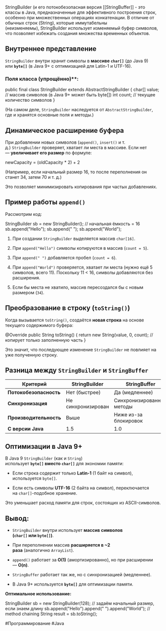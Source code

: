 StringBuilder (и его потокобезопасная версия [[StringBuffer]] - это классы в Java, предназначенные для эффективного построения строк, особенно при множественных операциях конкатенации. В отличие от обычных строк (String), которые иммутабельны (неизменяемы), StringBuilder использует изменяемый буфер символов, что позволяет избежать создания множества временных объектов.
## Внутреннее представление

`StringBuilder` внутри хранит символы в **массиве `char[]`** (до Java 9) или **`byte[]`** (в Java 9+ с оптимизацией для Latin-1 и UTF-16).
### Поля класса (упрощённо)**:

public final class StringBuilder extends AbstractStringBuilder {
    char[] value;  // массив символов (в Java 9+ может быть byte[])
    int count;     // текущее количество символов
}

(На самом деле, `StringBuilder` наследуется от `AbstractStringBuilder`, где и хранятся основные поля и методы.)
## Динамическое расширение буфера

При добавлении новых символов (`append()`, `insert()` и т. д.) `StringBuilder` проверяет, хватает ли места в массиве. Если нет — **увеличивает его размер** по формуле:

newCapacity = (oldCapacity * 2) + 2

(Например, если начальный размер 16, то после переполнения он станет 34, затем 70 и т. д.)

Это позволяет минимизировать копирования при частых добавлениях.
## Пример работы `append()`

Рассмотрим код:

StringBuilder sb = new StringBuilder();  // начальная ёмкость = 16
sb.append("Hello");
sb.append(" ");
sb.append("World");

1. При создании `StringBuilder` выделяется массив `char[16]`.
    
2. При `append("Hello")` символы копируются в массив (`count = 5`).
    
3. При `append(" ")` добавляется пробел (`count = 6`).
    
4. При `append("World")` проверяется, хватает ли места (нужно ещё 5 символов, всего 11). Поскольку 11 < 16, символы добавляются без расширения.
    
5. Если бы места не хватило, массив пересоздался бы с новым размером (`34`).
## Преобразование в строку (`toString()`)

Когда вызывается `toString()`, создаётся **новая строка** на основе текущего содержимого буфера:

@Override
public String toString() {
    return new String(value, 0, count);  // копирует только заполненную часть
}

Это значит, что последующее изменение `StringBuilder` не повлияет на уже полученную строку.
## Разница между `StringBuilder` и `StringBuffer`

|**Критерий**|**StringBuilder**|**StringBuffer**|
|---|---|---|
|**Потокобезопасность**|Нет (быстрее)|Да (медленнее)|
|**Синхронизация**|Не синхронизирован|Синхронизированные методы|
|**Производительность**|Выше|Ниже из-за блокировок|
|**С версии Java**|1.5|1.0|

## Оптимизации в Java 9+

В Java 9 `StringBuilder` (как и `String`) использует **`byte[]` вместо `char[]`** для экономии памяти:

- Если строка содержит только **Latin-1** (1 байт на символ), используется `byte[]`.
    
- Если есть символы **UTF-16** (2 байта на символ), переключается на `char[]`-подобное хранение.

Это уменьшает расход памяти для строк, состоящих из ASCII-символов.
## Вывод:

- `StringBuilder` внутри использует **массив символов (`char[]` или `byte[]`)**.
    
- При переполнении массив **расширяется в ~2 раза** (аналогично `ArrayList`).
    
- `append()` работает за **O(1)** (амортизированно), но при расширении — **O(n)**.
    
- `StringBuffer` работает так же, но с синхронизацией (медленнее).
    
- В Java 9+ используется **`byte[]`** для оптимизации памяти.

**Оптимальное использование:**

StringBuilder sb = new StringBuilder(128);  // задаём начальный размер, если знаем длину
sb.append("Hello").append(" ").append("World");  // method chaining
String result = sb.toString();

#Программирование #Java 
